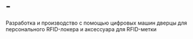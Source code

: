 # -
Разработка и производство с помощью цифровых машин дверцы для персонального RFID-локера и аксессуара для RFID-метки
